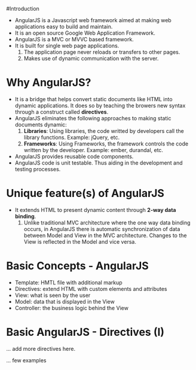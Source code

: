 #Introduction
* AngularJS is a Javascript web framework aimed at making web applications easy to build and maintain.
* It is an open source Google Web Application Framework.
* AngularJS is a MVC or MVVC based framework.
* It is built for single web page applications.
  1. The application page never reloads or transfers to other pages. 
  2. Makes use of dynamic communication with the server.


# Why AngularJS?
* It is a bridge that helps convert static documents like HTML into dynamic applications. It does so by teaching the browers new syntax through a construct called **directives**.
* AngularJS eliminates the following approaches to making static documents dynamic:
  1. **Libraries**: Using libraries, the code writted by developers call the library functions. Example: jQuery, etc. 
  2. **Frameworks**: Using Frameworks, the framework controls the code written by the developer. Example: ember, durandal, etc. 
* AngularJS provides reusable code components. 
* AngularJS code is unit testable. Thus aiding in the development and testing processes.

# Unique feature(s) of AngularJS
* It extends HTML to present dynamic content through **2-way data binding**. 
    1. Unlike traditional MVC architecture where the one way data binding occurs, in AngularJS there is automatic synchronization of data between Model and View in the MVC architecture. Changes to the View is reflected in the Model and vice versa.

# Basic Concepts - AngularJS
* Template: HMTL file with additional markup
* Directives: extend HTML with custom elements and attributes
* View: what is seen by the user
* Model: data that is displayed in the View
* Controller: the business logic behind the View

# Basic AngularJS - Directives (I)

... add more directives here.

... few examples

